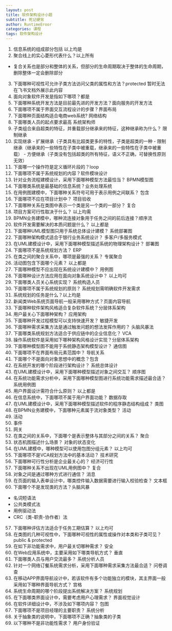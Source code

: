 ```yaml
---
layout: post
title: 软件架构设计小题
subtitle: 死记硬背
author: RuntimeEroor
categories: 课程
tags: 软件架构设计
---
```

1. 信息系统的组成部分包括 以上均是
2. 聚合线上的实心菱形代表什么？以上所有
  - 复合关系也是部分和整体的关系，但部分的生命周期取决于整体的生命周期，删除整体一定会删除部分
3. 下面哪种可视性可允许子类方法访问父类的属性和方法？protected
暂时无法在飞书文档外展示此内容
4. 面向对象软件开发是指如下哪项？都是
5. 下面哪种系统开发方法是目前最先进的开发方法？面向服务的开发方法 
6. 下面哪项不属于界面交互流程设计的步骤？界面布局
7. 下面哪种页面结构适合电商web系统? 网络结构
8. 下面哪类人员的起点要求最高 系统架构师
9. 子类组合来自超类的特征，并重载部分继承来的特征，这种继承称为什么？ 限制继承
  1. 实现继承
    - 扩展继承（子类具有比超类更多的特性，子类是超类的一种
    - 限制继承（继承来的一些特性在子类中被重载，继承来的一些特性在子类中被重载）
    - 方便继承（子类没有包括超类的所有特征，语义不正确，可替换性原则无效）
10. 下面哪一个操作符是定义循环片段的？loop
11. 下面哪项不属于系统规划的内容？软件模块设计
12. 针对业务流程建模设计，采用下面哪种模型方法最恰当？ BPMN模型图
13. 下面哪类系统是最基础的信息系统？业务处理系统
14. 在用例图建模中，下面哪种关系符号可用于表示用例之间联系？ 包含
15. 下面哪项不应在项目计划中？ 项目验收
16. 下面哪种关系在类图中表示一个类是另一个类的一部分？ 复合
17. 项目方案可行性取决于什么？ 以上均需
18. BPMN业务建模中，哪种流连接对象用于任务之间的前后连接？顺序流
19. 软件开发需要解决的本质问题是什么？ 以上都是
20. 下面哪种UML模型图只用于系统总体设计建模？ 系统部署图
21. 下面哪种架构模式适合于银行业务系统设计？ 多客户/多服务模式
22. 在UML建模设计中，采用下面哪种模型描述系统的物理架构设计？ 部署图
23. 下面哪项不是系统规划方法？ ERP
24. 在类之间的聚合关系中，哪项是最强的关系？ 专属聚合
25. 活动图包含下面哪个元素？ 以上都是
26. 下面哪种模型不应出现在系统设计建模中？ 用例图
27. 下面哪种设计方法应用在面向对象系统设计中？ 以上均可
28. 下面哪类人员关心系统实现？ 系统构造人员
29. 下面哪项不属于系统规划的原则？ 系统规划需明确软件开发需求
30. 系统规划的任务是什么？以上均是
31. 新闻类Web系统页面导航一般采用哪种方式？页面内容导航
32. 下面哪种软件架构风格适合复杂软件系统？分层体系架构
33. 用户最关心下面哪种架构？ 应用架构
34. 下面哪种开发过程模型可以支持快速开发？ 敏捷开发
35. 下面哪种需求采集方法是通过触发问题的想法发挥作用的？ 头脑风暴法
36. 下面哪类系统规划方法适合于供应链中的企业信息化？ VCA
37. 操作系统软件是采用如下哪种架构风格设计实现？分层体系架构
38. 下面哪种模型图不能用于系统静态架构模型设计？ 通信图
39. 下面哪项不在界面布局元素范围中？ 导航关系
40. 下面哪个不是面向对象思想中的概念？包含
41. 在系统开发的哪个阶段进行架构设计？ 系统总体设计 
42. 在UML建模设计中，采用下面哪种模型描述对象之间交互？ 顺序图
43. 在系统功能需求分析中，采用下面哪种模型图进行系统功能需求描述最合适？ 系统用例图
44. 用户界面设计需符合什么原则？ 以上都是
45. 在信息系统中，下面哪项不属于用户界面功能？ 数据存取
46. 在UML建模设计中，采用下面哪种模型描述软件的程序静态结构组成？  类图
47. 在BPMN业务建模中，下面哪种元素属于流对象类型？ 活动
  1. 活动
  2. 事件
  3. 网关
48. 在类之间的关系中，下面哪个是表示整体与其部分之间的关系？ 聚合
49. 状态机图描述什么场景？ 对象的状态变化
50. 在UML建模中，哪种模型可以使用包图分组元素？ 以上均可
51. 下面哪项不是VCA规划方法中的基本活动？ 技术研究
52. 下面哪种可行性分析是企业最关心的？ 经济可行性
53. 下面哪种关系不出现在UML用例图中？ 复合
54. 对象之间是通过哪种方式进行通信？ 消息
55. 在页面的输入表单设计中，哪类控件输入数据需要进行输入校验检查？ 文本框
56. 下面哪个不是发现类的方法？头脑风暴
  - 名词短语法 
  - 公共类模式法 
  - 用例驱动法 
  - CRC（类-职责-协作者）法
57. 下面哪种评估方法适合于任务工期估算？ 以上均可
58. 在类图的几种可视性中，下面哪种可视性的属性或操作对本类和子类可见？public & protected
59. 在如下非功能需求中，用户最关切哪种需求？ 安全
60. 在Web应用系统中，主要采用如下哪类导航方式？ 垂直
61. 下面哪类人员与用户交流最多？ 系统分析人员
62. 针对一个网络订餐系统需求分析，采用下面哪种需求采集方法最合适？ 问卷调查
63. 在移动APP界面导航设计中，若该软件有多个功能独立的模块，其主界面一般采用如下哪种界面导航方式？ 宫格
64. 系统生命周期的哪个阶段提出系统解决方案？ 系统规划
65. 在下面哪类界面设计中，需要考虑用户心理需求？ 界面视觉设计
66. 在软件详细设计中，不涉及如下哪项内容？  包图
67. 下面哪项不是项目经理的主要职责？ 系统分析
68. 关于抽象类的说明中，下面哪项不正确？抽象类的子类
69. 以下哪种不是非功能性需求？ 用户身份验证

